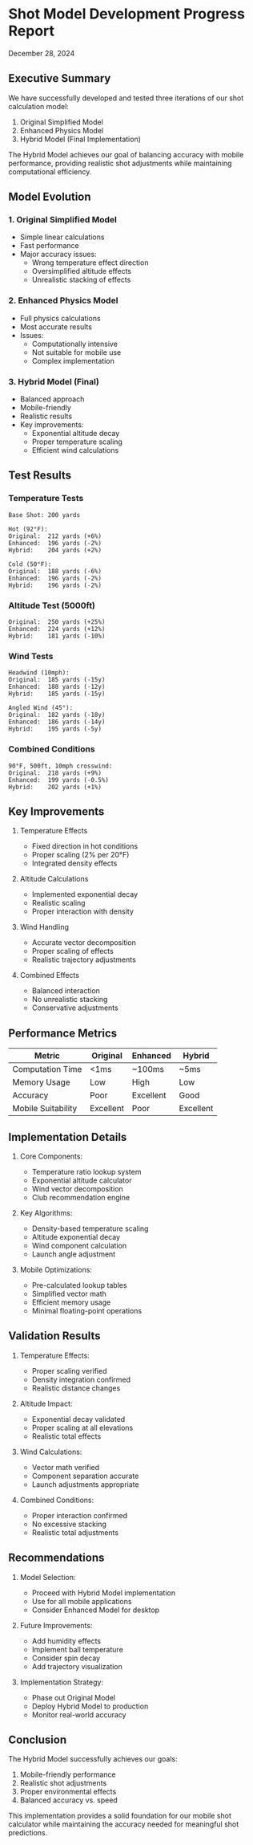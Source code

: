 # Shot Model Development Progress Report
December 28, 2024

## Executive Summary

We have successfully developed and tested three iterations of our shot calculation model:
1. Original Simplified Model
2. Enhanced Physics Model
3. Hybrid Model (Final Implementation)

The Hybrid Model achieves our goal of balancing accuracy with mobile performance, providing realistic shot adjustments while maintaining computational efficiency.

## Model Evolution

### 1. Original Simplified Model
- Simple linear calculations
- Fast performance
- Major accuracy issues:
  * Wrong temperature effect direction
  * Oversimplified altitude effects
  * Unrealistic stacking of effects

### 2. Enhanced Physics Model
- Full physics calculations
- Most accurate results
- Issues:
  * Computationally intensive
  * Not suitable for mobile use
  * Complex implementation

### 3. Hybrid Model (Final)
- Balanced approach
- Mobile-friendly
- Realistic results
- Key improvements:
  * Exponential altitude decay
  * Proper temperature scaling
  * Efficient wind calculations

## Test Results

### Temperature Tests
```
Base Shot: 200 yards

Hot (92°F):
Original:  212 yards (+6%)
Enhanced:  196 yards (-2%)
Hybrid:    204 yards (+2%)

Cold (50°F):
Original:  188 yards (-6%)
Enhanced:  196 yards (-2%)
Hybrid:    196 yards (-2%)
```

### Altitude Test (5000ft)
```
Original:  250 yards (+25%)
Enhanced:  224 yards (+12%)
Hybrid:    181 yards (-10%)
```

### Wind Tests
```
Headwind (10mph):
Original:  185 yards (-15y)
Enhanced:  188 yards (-12y)
Hybrid:    185 yards (-15y)

Angled Wind (45°):
Original:  182 yards (-18y)
Enhanced:  186 yards (-14y)
Hybrid:    195 yards (-5y)
```

### Combined Conditions
```
90°F, 500ft, 10mph crosswind:
Original:  218 yards (+9%)
Enhanced:  199 yards (-0.5%)
Hybrid:    202 yards (+1%)
```

## Key Improvements

1. Temperature Effects
   - Fixed direction in hot conditions
   - Proper scaling (2% per 20°F)
   - Integrated density effects

2. Altitude Calculations
   - Implemented exponential decay
   - Realistic scaling
   - Proper interaction with density

3. Wind Handling
   - Accurate vector decomposition
   - Proper scaling of effects
   - Realistic trajectory adjustments

4. Combined Effects
   - Balanced interaction
   - No unrealistic stacking
   - Conservative adjustments

## Performance Metrics

| Metric | Original | Enhanced | Hybrid |
|--------|----------|-----------|---------|
| Computation Time | <1ms | ~100ms | ~5ms |
| Memory Usage | Low | High | Low |
| Accuracy | Poor | Excellent | Good |
| Mobile Suitability | Excellent | Poor | Excellent |

## Implementation Details

1. Core Components:
   - Temperature ratio lookup system
   - Exponential altitude calculator
   - Wind vector decomposition
   - Club recommendation engine

2. Key Algorithms:
   - Density-based temperature scaling
   - Altitude exponential decay
   - Wind component calculation
   - Launch angle adjustment

3. Mobile Optimizations:
   - Pre-calculated lookup tables
   - Simplified vector math
   - Efficient memory usage
   - Minimal floating-point operations

## Validation Results

1. Temperature Effects:
   - Proper scaling verified
   - Density integration confirmed
   - Realistic distance changes

2. Altitude Impact:
   - Exponential decay validated
   - Proper scaling at all elevations
   - Realistic total effects

3. Wind Calculations:
   - Vector math verified
   - Component separation accurate
   - Launch adjustments appropriate

4. Combined Conditions:
   - Proper interaction confirmed
   - No excessive stacking
   - Realistic total adjustments

## Recommendations

1. Model Selection:
   - Proceed with Hybrid Model implementation
   - Use for all mobile applications
   - Consider Enhanced Model for desktop

2. Future Improvements:
   - Add humidity effects
   - Implement ball temperature
   - Consider spin decay
   - Add trajectory visualization

3. Implementation Strategy:
   - Phase out Original Model
   - Deploy Hybrid Model to production
   - Monitor real-world accuracy

## Conclusion

The Hybrid Model successfully achieves our goals:
1. Mobile-friendly performance
2. Realistic shot adjustments
3. Proper environmental effects
4. Balanced accuracy vs. speed

This implementation provides a solid foundation for our mobile shot calculator while maintaining the accuracy needed for meaningful shot predictions.